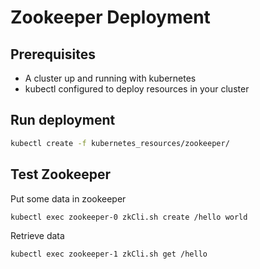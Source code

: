 ﻿# Zookeeper Deployment


##  Prerequisites
- A cluster up and running with kubernetes
-  kubectl configured to deploy resources in your cluster

## Run deployment


```sh
kubectl create -f kubernetes_resources/zookeeper/
```

## Test Zookeeper

Put some data in zookeeper
```sh
kubectl exec zookeeper-0 zkCli.sh create /hello world
```
Retrieve data
```sh
kubectl exec zookeeper-1 zkCli.sh get /hello
```





